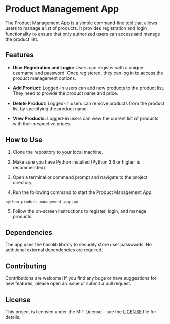 # Product Management App

The Product Management App is a simple command-line tool that allows users to manage a list of products. It provides registration and login functionality to ensure that only authorized users can access and manage the product list.

## Features

- **User Registration and Login:** Users can register with a unique username and password. Once registered, they can log in to access the product management options.

- **Add Product:** Logged-in users can add new products to the product list. They need to provide the product name and price.

- **Delete Product:** Logged-in users can remove products from the product list by specifying the product name.

- **View Products:** Logged-in users can view the current list of products with their respective prices.

## How to Use

1. Clone the repository to your local machine.

2. Make sure you have Python installed (Python 3.6 or higher is recommended).

3. Open a terminal or command prompt and navigate to the project directory.

4. Run the following command to start the Product Management App:

```
python product_management_app.py
```

5. Follow the on-screen instructions to register, login, and manage products.

## Dependencies

The app uses the hashlib library to securely store user passwords. No additional external dependencies are required.


## Contributing

Contributions are welcome! If you find any bugs or have suggestions for new features, please open an issue or submit a pull request.

## License

This project is licensed under the MIT License - see the [LICENSE](LICENSE) file for details.
